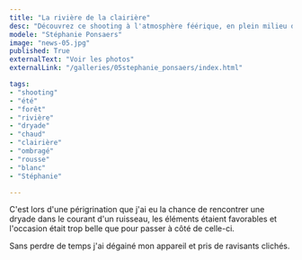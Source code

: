 ```yaml
---
title: "La rivière de la clairière"
desc: "Découvrez ce shooting à l'atmosphère féérique, en plein milieu d'un ruisseau par une belle journée d'été."
modele: "Stéphanie Ponsaers"
image: "news-05.jpg"
published: True
externalText: "Voir les photos"
externalLink: "/galleries/05stephanie_ponsaers/index.html"

tags:
- "shooting"
- "été"
- "forêt"
- "rivière"
- "dryade"
- "chaud"
- "clairière"
- "ombragé"
- "rousse"
- "blanc"
- "Stéphanie"

---
```

C'est lors d'une périgrination que j'ai eu la chance de rencontrer une dryade dans le courant d'un ruisseau, les éléments étaient favorables et l'occasion était trop belle que pour passer à côté de celle-ci.

Sans perdre de temps j'ai dégainé mon appareil et pris de ravisants clichés.

